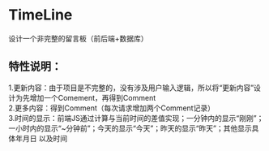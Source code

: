 # TimeLine
设计一个非完整的留言板（前后端+数据库）

## 特性说明：
1.更新内容：由于项目是不完整的，没有涉及用户输入逻辑，所以将“更新内容”设计为先增加一个Comement，再得到Comment  
2.更多内容：得到Comment（每次请求增加两个Comment记录）  
3.时间的显示：前端JS通过计算与当前时间的差值实现；一分钟内的显示“刚刚”；一小时内的显示“~分钟前”；今天的显示“今天”；昨天的显示“昨天”；其他显示具体年月日   以及时间
